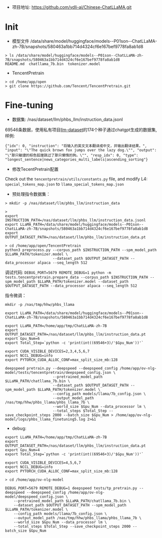 * 项目地址: https://github.com/ydli-ai/Chinese-ChatLLaMA.git



# Init

* 模型文件
/data/share/model/huggingface/models--P01son--ChatLLaMA-zh-7B/snapshots/580463a1bb714d4324cf6e167bef9778fa8ab1d8

```
> ls /data/share/model/huggingface/models--P01son--ChatLLaMA-zh-7B/snapshots/580463a1bb714d4324cf6e167bef9778fa8ab1d8
README.md  chatllama_7b.bin  tokenizer.model
```

* TencentPretrain
```
> cd /home/app/open
> git clone https://github.com/Tencent/TencentPretrain.git
```



# Fine-tuning
* 数据集: /nas/dataset/llm/phbs_llm/instruction_data.jsonl
  
69546条数据，使用私有项目[llm-dataset](http://git.dev.sendbp.com/phbs/corpus/llm-dataset)的174个种子通过chatgpt生成的数据集, 样例:  
```
{"idx": 0, "instruction": "将输入的英文文本翻译成中文，并输出翻译结果。", "input": "\"The quick brown fox jumps over the lazy dog.\"", "output": "\"那只敏捷的棕色狐狸跳过了那只懒惰的狗。\"", "resp_idx": 0, "type": "longest_sentence|news_categories_multi_labels|ascending_sorting"}
```

* 修改TecentPretrain配置

Check out the `tencentpretrain/utils/constants.py` file, and modify L4: `special_tokens_map.json` to `llama_special_tokens_map.json`


* 预处理指令数据集：

```
> mkdir -p /nas/dataset/llm/phbs_llm/instruction_data

>
export INSTRUCTION_PATH=/nas/dataset/llm/phbs_llm/instruction_data.jsonl
export LLaMA_PATH=/data/share/model/huggingface/models--P01son--ChatLLaMA-zh-7B/snapshots/580463a1bb714d4324cf6e167bef9778fa8ab1d8
export OUTPUT_DATASET_PATH=/nas/dataset/llm/phbs_llm/instruction_data.pt

> cd /home/app/open/TencentPretrain
python3 preprocess.py --corpus_path $INSTRUCTION_PATH --spm_model_path $LLaMA_PATH/tokenizer.model \
                      --dataset_path $OUTPUT_DATASET_PATH --data_processor alpaca --seq_length 512
```
调试代码: `DEBUG_PORT=5679 REMOTE_DEBUG=1 python -m tests.tencentpretrain.prepare_data --corpus_path $INSTRUCTION_PATH --spm_model_path $LLaMA_PATH/tokenizer.model --dataset_path $OUTPUT_DATASET_PATH --data_processor alpaca --seq_length 512`


指令微调：

```
mkdir -p /nas/tmp/hhw/phbs_llama

export LLaMA_PATH=/data/share/model/huggingface/models--P01son--ChatLLaMA-zh-7B/snapshots/580463a1bb714d4324cf6e167bef9778fa8ab1d8

export LLaMA_PATH=/home/app/tmp/ChatLLaMA-zh-7B
export OUTPUT_DATASET_PATH=/nas/dataset/llm/phbs_llm/instruction_data.pt
export Gpu_Num=6
export Total_Step=`python -c 'print(int((69546+3)/'$Gpu_Num'))'`

export CUDA_VISIBLE_DEVICES=2,3,4,5,6,7
export NCCL_DEBUG=info
export PYTORCH_CUDA_ALLOC_CONF=max_split_size_mb:128

deepspeed pretrain.py --deepspeed --deepspeed_config /home/app/ov-nlg-model/tests/tencentpretrain/deepspeed_config.json \
                      --pretrained_model_path $LLaMA_PATH/chatllama_7b.bin \
                      --dataset_path $OUTPUT_DATASET_PATH --spm_model_path $LLaMA_PATH/tokenizer.model \
                      --config_path models/llama/7b_config.json \
                      --output_model_path /nas/tmp/hhw/phbs_llama/phbs_llama_7b \
                      --world_size $Gpu_Num --data_processor lm \
                      --total_steps $Total_Step --save_checkpoint_steps 2000 --batch_size $Gpu_Num > /home/app/ov-nlg-model/logs/phbs_llama_finetuning5.log 2>&1
```

* debug:  
```
export LLaMA_PATH=/home/app/tmp/ChatLLaMA-zh-7B
export OUTPUT_DATASET_PATH=/nas/dataset/llm/phbs_llm/instruction_data.pt
export Gpu_Num=4
export Total_Step=`python -c 'print(int((69546+3)/'$Gpu_Num'))'`

export CUDA_VISIBLE_DEVICES=4,5,6,7
export NCCL_DEBUG=info
export PYTORCH_CUDA_ALLOC_CONF=max_split_size_mb:128

> cd /home/app/ov-nlg-model

DEBUG_PORT=5679 REMOTE_DEBUG=1 deepspeed tests/tp_pretrain.py --deepspeed --deepspeed_config /home/app/ov-nlg-model/deepspeed_config.json \
    --pretrained_model_path $LLaMA_PATH/chatllama_7b.bin \
    --dataset_path $OUTPUT_DATASET_PATH --spm_model_path $LLaMA_PATH/tokenizer.model \
    --config_path models/llama/7b_config.json \
    --output_model_path /nas/tmp/hhw/phbs_llama/phbs_llama_7b \
    --world_size $Gpu_Num --data_processor lm \
    --total_steps $Total_Step --save_checkpoint_steps 2000 --batch_size $Gpu_Num
```